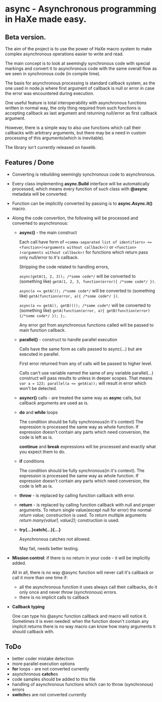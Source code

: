# async - Asynchronous programming in HaXe made easy.


## Beta version.
The aim of the project is to use the power of HaXe macro system to make complex asynchronous operations easier to write and read.

The main concept is to look at seemingly synchronous code with special markings and convert it to asynchronous code with the same overall flow as we seen in synchronous code (in compile time).

The basis for asynchronous processing is standard callback system, as the one used in node.js where first argument of callback is null or error in case the error was encountered during execution.

One useful feature is total interoperability with asynchronous functions written in normal way, the only thing required from such functions is accepting callback as last argument and returning null/error as first callback argument.

However, there is a simple way to also use functions which call their callbacks with arbitrary arguments, but there may be a need in custom processing of this arguments(which is inevitable).


The library isn't currently released on haxelib.


## Features / Done

  + Converting is rebuilding seemingly synchronous code to asynchronous.

  + Every class implementing **async.Build** interface will be automatically processed, which means every function of such class with **@async** metadata will be converted.

  + Function can be implicitly converted by passing is to **async.Async.it()** macro.

  + Along the code convertion, the following will be processed and converted to asynchronous:
    - **async(<comma-separated list of calls>)** - the main construct

      Each call have form of
        `<comma-separated list of identifiers> <= <function>(<arguments without callback>))`
        or
        `<function>(<arguments without callback>)` for functions which return pass only null/error to it's callback.

      Stripping the code related to handling errors,

      `async(getA(1, 2, 3)); /*some code*/` will be converted to (something like) `getA(1, 2, 3, function(error){ /*some code*/ })`.

      `async(a <= getA()); /*some code*/` will be converted to (something like) `getA(function(error, a){ /*some code*/ })`.

      `async(a <= getA(), getB)()); /*some code*/` will be converted to (something like) `getA(function(error, a){ getB(function(error){/*some code*/ }); };`.

      Any error got from asynchronous functions called will be passed to main function callback.

    - **parallel(<comma-separated list of calls>)** - construct to handle parallel execution

        Calls have the same form as calls passed to async(...) but are executed in parallel.

        First error returned from any of calls will be passed to higher level.

        Calls can't use variable named the same of any variable parallel(...) construct will pass results to unless in deeper scopes.
        That means `var a = 123; parallel(a <= getA(a));` will result in error which won't be detected.

    - **asyncr(<arguments>)** calls - are treated the same way as **async** calls, but callback arguments are used as is.

    - **do** and **while** loops

      The condition should be fully synchronous(in it's context)
      The expression is processed the same way as whole function.
      If expression doesn't contain any parts which need conversion, the code is left as is.

      **continue** and **break** expressions will be processed and exactly what you expect them to do.

    - **if** conditions

      The condition should be fully synchronous(in it's context).
      The expression is processed the same way as whole function.
      If expression doesn't contain any parts which need conversion, the code is left as is.

    - **throw** - is replaced by calling function callback with error.

    - **return** - is replaced by calling function callback with null and proper arguments.
      To return single value(except null for error) the normal *return value;* construction is used.
      To return multiple arguments *return many(value1, value2);* construction is used.

    - **try{...}catch(...){...}**

      Asynchronous catches not allowed.

      May fail, needs better testing.

  + **Mission control**: if there is no return in your code - it will be implicitly added.

    All in all, there is no way @async function will never call it's callback or call it more than one time if:
      - all the asynchronous function it uses always call their callbacks, do it only once and never *throw* (synchronous) errors.
      - there is no implicit calls to callback

  + **Callback typing**

    One can type his @async function callback and macro will notice it. Sometimes it is even needed: when the function doesn't contain any implicit returns there is no way macro can know how many arguments it should callback with.

## ToDo
  + better coder mistake detection
  + more parallel execution options
  + **for** loops - are not converted currently
  + asynchronous **catch**es
  + code samples should be added to this file
  + handling of asynchronous functions which can to throw (synchronous) errors
  + **switch**es are not converted currently

